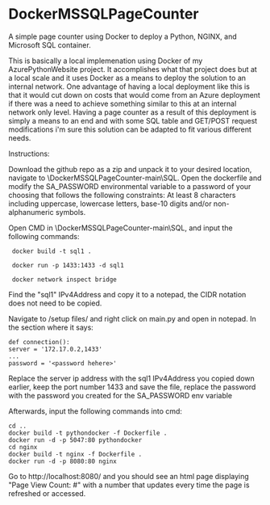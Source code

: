 # DockerMSSQLPageCounter
A simple page counter using Docker to deploy a Python, NGINX, and Microsoft SQL container.



This is basically a local implemenation using Docker of my AzurePythonWebsite project. It accomplishes what that project does but at a local scale and it uses Docker as a means to deploy the solution to an internal network.
One advantage of having a local deployment like this is that it would cut down on costs that would come from an Azure deployment if there was a need to achieve something similar to this at an internal network only level.
Having a page counter as a result of this deployment is simply a means to an end and with some SQL table and GET/POST request modifications i'm sure this solution can be adapted to fit various different needs.

Instructions:

Download the github repo as a zip and unpack it to your desired location,
  navigate to \DockerMSSQLPageCounter-main\SQL.
  Open the dockerfile and modify the SA_PASSWORD environmental variable to a password of your choosing that follows the following constraints: 
  	At least 8 characters including uppercase, lowercase letters, base-10 digits and/or non-alphanumeric symbols.
	
  Open CMD in \DockerMSSQLPageCounter-main\SQL, and input the following commands:
  
     docker build -t sql1 .
     
     docker run -p 1433:1433 -d sql1
     
     docker network inspect bridge
   
Find the "sql1" IPv4Address and copy it to a notepad, the CIDR notation does not need to be copied.
	 
Navigate to /setup files/ and right click on main.py and open in notepad. In the section where it says: 

    def connection():
    server = '172.17.0.2,1433' 
    ...
    password = '<password hehere>'
    
Replace the server ip address with the sql1 IPv4Address you copied down earlier, keep the port number 1433 and save the file,
        replace the password with the password you created for the SA_PASSWORD env variable
	
Afterwards, input the following commands into cmd:

    cd ..
    docker build -t pythondocker -f Dockerfile .
    docker run -d -p 5047:80 pythondocker
    cd nginx
    docker build -t nginx -f Dockerfile .
    docker run -d -p 8080:80 nginx
	
Go to http://localhost:8080/ and you should see an html page displaying "Page View Count: #" with a number that updates every time the page is refreshed or accessed.
